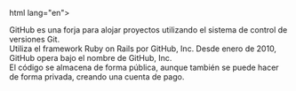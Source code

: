 html lang="en">
<head>
  <meta charset="utf-8">

  <title>Page 1</title>
  <meta name="description" content="The HTML5 Herald">
  <meta name="author" content="SitePoint">
</head>

<body>
<p>GitHub es una forja para alojar proyectos utilizando el sistema de control de versiones Git. <br>
Utiliza el framework Ruby on Rails por GitHub, Inc. Desde enero de 2010, GitHub opera bajo el nombre de GitHub, Inc. <br>
El código se almacena de forma pública, aunque también se puede hacer de forma privada, creando una cuenta de pago.</p>
  
</body>
</html>
